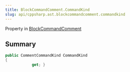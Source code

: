 ```yaml
---
title: BlockCommandComment.CommandKind
slug: api/cppsharp.ast.blockcommandcomment.commandkind
---
```

Property in [BlockCommandComment](/api/cppsharp/ast/blockcommandcomment)

## Summary



```csharp
public CommentCommandKind CommandKind
{
            get; }
```

